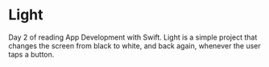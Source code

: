 # Light
Day 2 of reading App Development with Swift. Light is a simple project that changes the screen from black to white, and back again, whenever the user taps a button.
